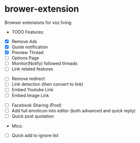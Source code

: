 # brower-extension
Browser extensions for voz living

- TODO Features:

- [X] Remove Ads
- [X] Quote notification
- [X] Preview Thread
- [ ] Options Page
- [ ] Monitor(Notify) followed threads
- [ ] Link related features
+ [ ]   Remove redirect
+ [ ]   Link detection (then convert to link)
+ [ ]   Embed Youtube Link
+ [ ]   Embed Image Link
- [ ] Facebook Sharing (Post)
- [ ] Add full emoticon into editor (both advanced and quick reply)
- [ ] Quick post quotation

- Mics:
- [ ] Quick add to ignore list

